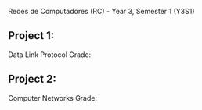 Redes de Computadores (RC) - Year 3, Semester 1 (Y3S1)

## Project 1:
Data Link Protocol
Grade:

## Project 2:
Computer Networks
Grade: